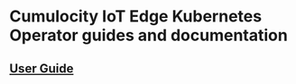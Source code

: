 # Cumulocity IoT Edge Kubernetes Operator guides and documentation

## [User Guide](https://github.com/SoftwareAG/edge-k8s-operator-docs/wiki/User-Guide)
